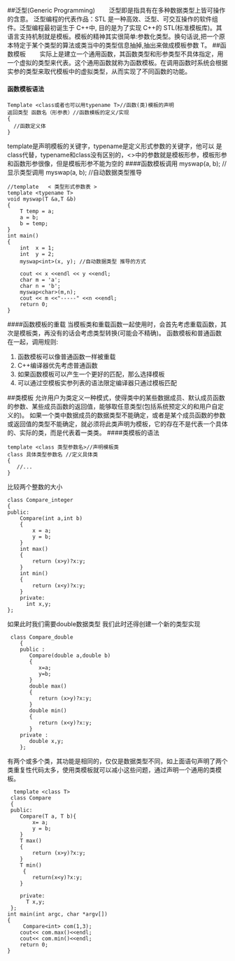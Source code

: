 ##泛型(Generic Programming)
&emsp;&emsp;泛型即是指具有在多种数据类型上皆可操作的含意。 泛型编程的代表作品：STL 是一种高效、泛型、可交互操作的软件组件。泛型编程最初诞生于 C++中, 目的是为了实现 C++的 STL(标准模板库)。其语言支持机制就是模板。模板的精神其实很简单:参数化类型。换句话说,把一个原本特定于某个类型的算法或类当中的类型信息抽掉,抽出来做成模板参数 T。
##函数模板
&emsp;&emsp;实际上是建立一个通用函数，其函数类型和形参类型不具体指定，用一个虚拟的类型来代表。这个通用函数就称为函数模板。在调用函数时系统会根据实参的类型来取代模板中的虚拟类型，从而实现了不同函数的功能。
#### 函数模板语法
```
Template <class或者也可以用typename T>//函数(类)模板的声明
返回类型 函数名（形参表）//函数模板的定义/实现
{
  //函数定义体
}
```
template是声明模板的关键字，typename是定义形式参数的关键字，他可以 是class代替，typename和class没有区别的，<>中的参数就是模板形参，模板形参和函数形参很像，但是模板形参不能为空的
####函数模板调用 
myswap<float>(a, b);	 //显示类型调用
myswap(a, b); 		//自动数据类型推导 
``` 
//template   < 类型形式参数表 >   
template <typename T>
void myswap(T &a,T &b)
{
    T temp = a;
    a = b;
    b = temp;
}
int main()
{
    int  x = 1;
    int	 y = 2;
    myswap<int>(x, y); //自动数据类型 推导的方式

    cout << x <<endl << y <<endl;
    char m = 'a';
    char n = 'b';
    myswap<char>(m,n);
    cout << m <<"-----" <<n <<endl;
    return 0;
}
```
####函数模板的重载
当模板类和重载函数一起使用时，会首先考虑重载函数，其次是模板类，再没有的话会考虑类型转换(可能会不精确)。
函数模板和普通函数在一起，调用规则:
1. 函数模板可以像普通函数一样被重载
2. C++编译器优先考虑普通函数
3. 如果函数模板可以产生一个更好的匹配，那么选择模板
4. 可以通过空模板实参列表的语法限定编译器只通过模板匹配

##类模板
允许用户为类定义一种模式，使得类中的某些数据成员、默认成员函数的参数、某些成员函数的返回值，能够取任意类型(包括系统预定义的和用户自定义的)。
 如果一个类中数据成员的数据类型不能确定，或者是某个成员函数的参数或返回值的类型不能确定，就必须将此类声明为模板，它的存在不是代表一个具体的、实际的类，而是代表着一类类。
####类模板的语法
```
template <class 类型参数名>//声明模板类
class 具体类型参数名 //定义具体类
{
   //...
}
```
比较两个整数的大小
```
class Compare_integer
{
public:
    Compare(int a,int b)
    {
        x = a;
        y = b;
    }
    int max()
    {
        return (x>y)?x:y;
    }
    int min()
    {
        return (x<y)?x:y;
    }
    private:
      int x,y;
};
```
如果此时我们需要double数据类型 我们此时还得创建一个新的类型实现
```
 class Compare_double
    {
    public :
       Compare(double a,double b)
       {
          x=a;
          y=b;
       }
       double max()
       {
          return (x>y)?x:y;
       }
       double min()
       {
          return (x<y)?x:y;
       }
    private :
       double x,y;
    };
```
有两个或多个类，其功能是相同的，仅仅是数据类型不同，如上面语句声明了两个类重复性代码太多，使用类模板就可以减小这些问题，通过声明一个通用的类模板。
```
  template <class T>
 class Compare
 {
 public:
    Compare(T a, T b){
        x= a;
        y = b;
    }
    T max()
    {
        return (x>y)?x:y;
    }
    T min()
     {
        return(x<y)?x:y;
    }

    private:
      T x,y;
 };
int main(int argc, char *argv[])
{
     Compare<int> com(1,3);
    cout<< com.max()<<endl;
    cout<< com.min()<<endl;
    return 0;
}
```



